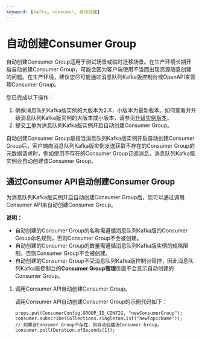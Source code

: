 ```yaml
---
keyword: [kafka, consumer, 自动创建]
---
```


# 自动创建Consumer Group

自动创建Consumer Group适用于测试场景或临时迁移场景。在生产环境长期开启自动创建Consumer Group，可能会因为客户端使用不当而出现资源随意创建的问题。在生产环境，建议您尽可能通过消息队列Kafka版控制台或OpenAPI来管理Consumer Group。

您已完成以下操作：

1.  确保消息队列Kafka版实例的大版本为2.X，小版本为最新版本。如何查看并升级消息队列Kafka版实例的大版本或小版本，请参见[升级实例版本](/cn.zh-CN/用户指南/实例/升级实例版本.md)。
2.  提交[工单](https://selfservice.console.aliyun.com/ticket/category/alikafka)为消息队列Kafka版实例开启自动创建Consumer Group。

自动创建Consumer Group是指当消息队列Kafka版实例开启自动创建Consumer Group后，客户端向消息队列Kafka版实例发送获取不存在的Consumer Group的元数据请求时，例如使用不存在的Consumer Group订阅消息，消息队列Kafka版实例会自动创建该Consumer Group。

## 通过Consumer API自动创建Consumer Group

为消息队列Kafka版实例开启自动创建Consumer Group后，您可以通过调用Consumer API来自动创建Consumer Group。

**说明：**

-   自动创建的Consumer Group的名称需遵循消息队列Kafka版的Consumer Group命名规则，否则Consumer Group不会被创建。
-   自动创建的Consumer Group的数量需遵循消息队列Kafka版实例的规格限制，否则Consumer Group不会被创建。
-   自动创建的Consumer Group不受消息队列Kafka版控制台管控，因此消息队列Kafka版控制台的**Consumer Group管理**页面不会显示自动创建的Consumer Group。

1.  调用Consumer API自动创建Consumer Group。

    调用Consumer API自动创建Consumer Group的示例代码如下：

    ```
    props.put(ConsumerConfig.GROUP_ID_CONFIG, "newConsumerGroup");
    consumer.subscribe(Collections.singletonList("newTopicName"));
    // 如果该Consumer Group不存在，则自动创建该Consumer Group。
    consumer.poll(Duration.ofSeconds(1));
    ```


